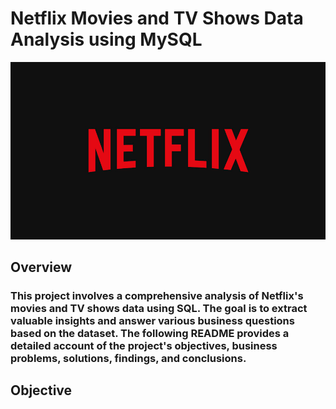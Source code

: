 # Netflix Movies and TV Shows Data Analysis using MySQL

![Netflix_logo](https://github.com/swetha-105/netflix_mysql_project/blob/main/netflix_logo.jpg)

## Overview

### This project involves a comprehensive analysis of Netflix's movies and TV shows data using SQL. The goal is to extract valuable insights and answer various business questions based on the dataset. The following README provides a detailed account of the project's objectives, business problems, solutions, findings, and conclusions.

## Objective

